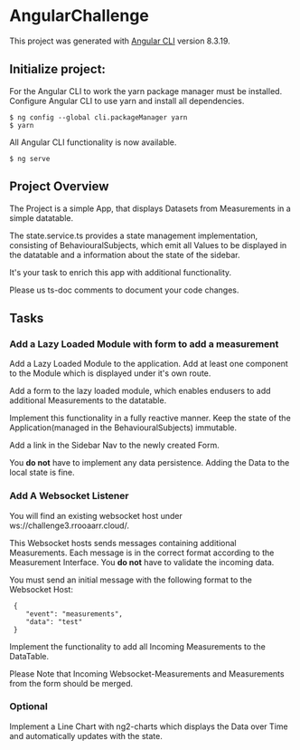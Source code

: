 # AngularChallenge
This project was generated with [Angular CLI](https://github.com/angular/angular-cli) version 8.3.19.

## Initialize project:

For the Angular CLI to work the yarn package manager must be installed. 
Configure Angular CLI to use yarn and install all dependencies.

    $ ng config --global cli.packageManager yarn
    $ yarn
All Angular CLI functionality is now available.
    
    $ ng serve
   
## Project Overview
The Project is a simple App, that displays Datasets from Measurements  in a simple datatable.

The state.service.ts provides a  state management implementation, consisting of BehaviouralSubjects, which emit all Values to be displayed in the datatable and a information about the state of the sidebar.

It's your task to enrich this app with additional functionality.

Please us ts-doc comments to document your code changes.

## Tasks 

### Add a Lazy Loaded Module with form to add a measurement
Add a Lazy Loaded Module to the application.
Add at least one component to the Module which is displayed under it's own route.

Add a form to the lazy loaded module, which enables endusers to add additional Measurements to the datatable.

Implement this functionality in a fully reactive manner. Keep the state of the Application(managed in the BehaviouralSubjects) immutable.

Add a link in the Sidebar Nav to the newly created Form.

You **do not** have to implement any data persistence. Adding the Data to the local state is fine.

### Add A Websocket Listener
You will find an existing websocket host under ws://challenge3.rrooaarr.cloud/.

This Websocket hosts sends messages containing additional Measurements. Each message is in the correct format according to the Measurement Interface. You **do not** have to validate the incoming data.

You must send an initial message with the following format to the Websocket Host:
     
     {
        "event": "measurements",
        "data": "test"
     }

Implement the functionality to add all Incoming Measurements to the DataTable.

Please Note that Incoming Websocket-Measurements and Measurements from the form should be merged. 

### Optional

Implement a Line Chart with ng2-charts which displays the Data over Time and automatically updates with the state.

